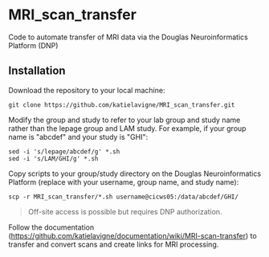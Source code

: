 # MRI_scan_transfer
 Code to automate transfer of MRI data via the Douglas Neuroinformatics Platform (DNP)

## Installation
Download the repository to your local machine:
```
git clone https://github.com/katielavigne/MRI_scan_transfer.git
```
Modify the group and study to refer to your lab group and study name rather than the lepage group and LAM study. For example, if your group name is "abcdef" and your study is "GHI":
```
sed -i 's/lepage/abcdef/g' *.sh
sed -i 's/LAM/GHI/g' *.sh
```
Copy scripts to your group/study directory on the Douglas Neuroinformatics Platform (replace with your username, group name, and study name):
```
scp -r MRI_scan_transfer/*.sh username@cicws05:/data/abcdef/GHI/
```
> Off-site access is possible but requires DNP authorization.

Follow the documentation (https://github.com/katielavigne/documentation/wiki/MRI-scan-transfer) to transfer and convert scans and create links for MRI processing.
